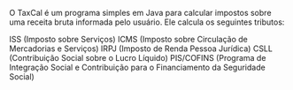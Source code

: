 
O TaxCal é um programa simples em Java para calcular impostos sobre uma receita bruta informada pelo usuário. Ele calcula os seguintes tributos:

ISS (Imposto sobre Serviços)
ICMS (Imposto sobre Circulação de Mercadorias e Serviços)
IRPJ (Imposto de Renda Pessoa Jurídica)
CSLL (Contribuição Social sobre o Lucro Líquido)
PIS/COFINS (Programa de Integração Social e Contribuição para o Financiamento da Seguridade Social)
